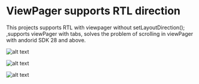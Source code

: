 # ViewPager supports RTL direction

This projects supports RTL with viewpager without setLayoutDirection(); ,supports viewPager with tabs, solves the problem of scrolling in viewPager with andorid SDK 28 and above. 

![alt text](https://user-images.githubusercontent.com/40568882/67781243-dd24c880-fa6f-11e9-94d3-70e200255ae2.png)

![alt text](https://user-images.githubusercontent.com/40568882/67781319-f9c10080-fa6f-11e9-919f-079cb7173731.png)


![alt text](https://user-images.githubusercontent.com/40568882/67780680-1c9ee500-fa6f-11e9-9cab-0a7d65523a1a.png)
